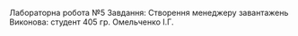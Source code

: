 Лабораторна робота №5
Завдання: Створення менеджеру завантажень
Виконова: студент 405 гр.
Омельченко І.Г.